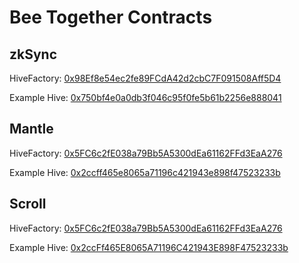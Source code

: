 # Bee Together Contracts

## zkSync

HiveFactory: [0x98Ef8e54ec2fe89FCdA42d2cbC7F091508Aff5D4](https://goerli.explorer.zksync.io/address/0x98Ef8e54ec2fe89FCdA42d2cbC7F091508Aff5D4)

Example Hive: [0x750bf4e0a0db3f046c95f0fe5b61b2256e888041](https://goerli.explorer.zksync.io/address/0x750bf4e0a0db3f046c95f0fe5b61b2256e888041)

## Mantle

HiveFactory: [0x5FC6c2fE038a79Bb5A5300dEa61162FFd3EaA276](https://explorer.testnet.mantle.xyz/address/0x5FC6c2fE038a79Bb5A5300dEa61162FFd3EaA276)

Example Hive: [0x2ccff465e8065a71196c421943e898f47523233b](https://explorer.testnet.mantle.xyz/address/0x2ccff465e8065a71196c421943e898f47523233b)

## Scroll

HiveFactory: [0x5FC6c2fE038a79Bb5A5300dEa61162FFd3EaA276](https://blockscout.scroll.io/0x5FC6c2fE038a79Bb5A5300dEa61162FFd3EaA276)

Example Hive: [0x2ccFf465E8065A71196C421943E898F47523233b](https://blockscout.scroll.io/0x2ccFf465E8065A71196C421943E898F47523233b)